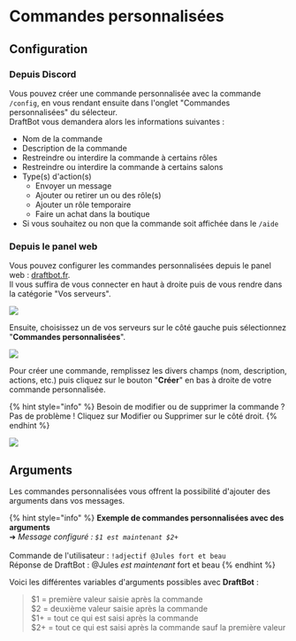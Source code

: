 # Commandes personnalisées

## Configuration

### Depuis Discord

Vous pouvez créer une commande personnalisée avec la commande `/config`, en vous rendant ensuite dans l'onglet "Commandes personnalisées" du sélecteur.\
DraftBot vous demandera alors les informations suivantes :

* Nom de la commande
* Description de la commande
* Restreindre ou interdire la commande à certains rôles
* Restreindre ou interdire la commande à certains salons
* Type(s) d'action(s)&#x20;
  * Envoyer un message
  * Ajouter ou retirer un ou des rôle(s)
  * Ajouter un rôle temporaire 
  * Faire un achat dans la boutique
* Si vous souhaitez ou non que la commande soit affichée dans le `/aide`

### Depuis le panel web

Vous pouvez configurer les commandes personnalisées depuis le panel web : [draftbot.fr](https://draftbot.fr).\
Il vous suffira de vous connecter en haut à droite puis de vous rendre dans la catégorie "Vos serveurs".

![](<./../.gitbook/assets/Commandes personnalisées_accueil site.png>)

Ensuite, choisissez un de vos serveurs sur le côté gauche puis sélectionnez "**Commandes personnalisées**".

![](<./../.gitbook/assets/Commandes personnalisées\_commandes personnalisées.png>)

Pour créer une commande, remplissez les divers champs (nom, description, actions, etc.) puis cliquez sur le bouton "**Créer**" en bas à droite de votre commande personnalisée.

{% hint style="info" %}
Besoin de modifier ou de supprimer la commande ? \
Pas de problème ! Cliquez sur Modifier ou Supprimer sur le côté droit.
{% endhint %}

![](<./../.gitbook/assets/Commandes personnalisées\_modifier une commande.png>)

## Arguments

Les commandes personnalisées vous offrent la possibilité d'ajouter des arguments dans vos messages.

{% hint style="info" %}
**Exemple de commandes personnalisées avec des arguments**\
➜ _Message configuré : `$1 est maintenant $2+`_\
\
Commande de l'utilisateur : `!adjectif @Jules fort et beau`\
Réponse de DraftBot : @Jules _est maintenant_ fort et beau
{% endhint %}

Voici les différentes variables d'arguments possibles avec **DraftBot** :

>$1 = première valeur saisie après la commande\
$2 = deuxième valeur saisie après la commande\
$1+ = tout ce qui est saisi après la commande\
$2+ = tout ce qui est saisi après la commande sauf la première valeur

